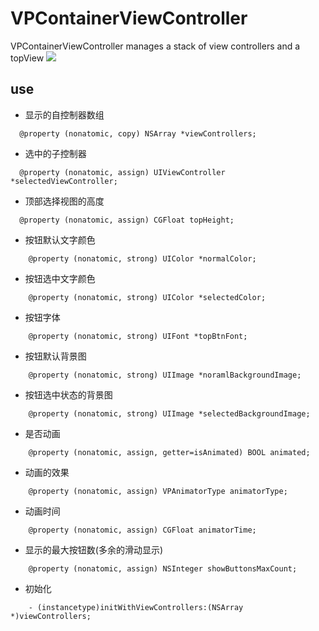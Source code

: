 VPContainerViewController
=========================
VPContainerViewController manages a stack of view controllers and a topView
![](https://github.com/NaiveVDisk/VPContainerViewController/blob/master/Screenshots/show.gif)

use
-------------------------
 *  显示的自控制器数组<br>
```highlight-objective-c
  @property (nonatomic, copy) NSArray *viewControllers;
```
 *  选中的子控制器<br>
```
  @property (nonatomic, assign) UIViewController *selectedViewController;
```
 *  顶部选择视图的高度<br>
```
  @property (nonatomic, assign) CGFloat topHeight;
```
 *  按钮默认文字颜色<br>
```
    @property (nonatomic, strong) UIColor *normalColor;
```
 *  按钮选中文字颜色<br>
```
    @property (nonatomic, strong) UIColor *selectedColor;
```
 *  按钮字体<br>
```
    @property (nonatomic, strong) UIFont *topBtnFont;
```
 *  按钮默认背景图<br>
```
    @property (nonatomic, strong) UIImage *noramlBackgroundImage;
```
 *  按钮选中状态的背景图<br>
```
    @property (nonatomic, strong) UIImage *selectedBackgroundImage;
```
 *  是否动画<br>
```
    @property (nonatomic, assign, getter=isAnimated) BOOL animated;
```
 *  动画的效果<br>
```
    @property (nonatomic, assign) VPAnimatorType animatorType;
```
 *  动画时间<br>
```
    @property (nonatomic, assign) CGFloat animatorTime;
```
 *  显示的最大按钮数(多余的滑动显示)<br>
```
    @property (nonatomic, assign) NSInteger showButtonsMaxCount;
```
 *  初始化
```
    - (instancetype)initWithViewControllers:(NSArray *)viewControllers;
```

